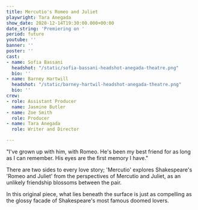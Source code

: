 ```yaml
---
title: Mercutio's Romeo and Juliet
playwright: Tara Anegada
show_date: 2020-12-14T19:30:00.000+00:00
date_string: 'Premiering on '
period: future
youtube: ''
banner: ''
poster: ''
cast:
- name: Sofia Bassani
  headshot: "/static/sofia-bassani-headshot-anegada-theatre.png"
  bio: ''
- name: Barney Hartwill
  headshot: "/static/barney-hartwil-headshot-anegada-theatre.png"
  bio: ''
crew:
- role: Assistant Producer
  name: Jasmine Butler
- name: Zoe Smith
  role: Producer
- name: Tara Anegada
  role: Writer and Director

---
```

"I've grown up with him, with Romeo. He's been my best friend for as long as I can remember. His eyes are the first memory I have."

There are two sides to every love story; 'Mercutio' explores Shakespeare's 'Romeo and Juliet' from the perspectives of Mercutio and Juliet, as an unlikely friendship blossoms between the pair. 

In this original piece, what lies beneath the surface is just as compelling as the glossy facade of Shakespeare's most famous doomed lovers.